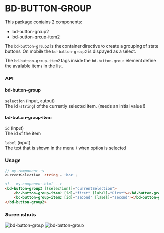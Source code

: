 # BD-BUTTON-GROUP

This package contains 2 components:
- bd-button-group2
- bd-button-group-item2

The `bd-button-group2` is the container directive to create a grouping of state buttons.
On mobile the `bd-button-group2` is displayed as a select.

The `bd-button-group-item2` tags inside the `bd-button-group` element define the available items in the list.

### API

#### bd-button-group

`selection` (input, output)  
The id (`string`) of the currently selected item. (needs an initial value !)

#### bd-button-group-item
`id` (input)  
The id of the item.

`label` (input)  
The text that is shown in the menu / when option is selected

### Usage
```ts
// my.component.ts
currentSelection: string = 'baz';
```

```html
<!-- my.component.html -->
<bd-button-group2 [(selection)]="currentSelection">
    <bd-button-group-item2 [id]="first" [label]="First"></bd-button-group-item2>
    <bd-button-group-item2 [id]="second" [label]="second"></bd-button-group-item2>
</bd-button-group2>
```

### Screenshots

![bd-button-group](bd-button-group-mobile.png)
![bd-button-group](bd-button-group-ipad.png)
